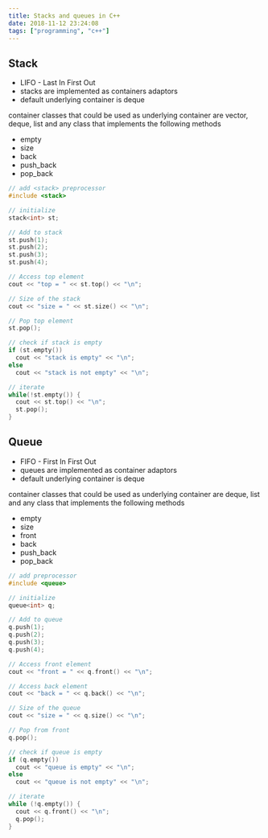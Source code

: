 ```yaml
---
title: Stacks and queues in C++
date: 2018-11-12 23:24:08
tags: ["programming", "c++"]
---
```


## Stack
- LIFO - Last In First Out
- stacks are implemented as containers adaptors
- default underlying container is deque

container classes that could be used as underlying container are vector, deque, list and any class that implements the following methods
  - empty
  - size
  - back
  - push_back
  - pop_back

```cpp
// add <stack> preprocessor
#include <stack>

// initialize
stack<int> st;

// Add to stack
st.push(1);
st.push(2);
st.push(3);
st.push(4);

// Access top element
cout << "top = " << st.top() << "\n";

// Size of the stack
cout << "size = " << st.size() << "\n";

// Pop top element
st.pop();

// check if stack is empty
if (st.empty())
  cout << "stack is empty" << "\n";
else
  cout << "stack is not empty" << "\n";

// iterate
while(!st.empty()) {
  cout << st.top() << "\n";
  st.pop();
}
```

## Queue
- FIFO - First In First Out
- queues are implemented as container adaptors
- default underlying container is deque

container classes that could be used as underlying container are deque, list and any class that implements the following methods
  - empty
  - size
  - front
  - back
  - push_back
  - pop_back

```cpp
// add preprocessor
#include <queue>

// initialize
queue<int> q;

// Add to queue
q.push(1);
q.push(2);
q.push(3);
q.push(4);

// Access front element
cout << "front = " << q.front() << "\n";

// Access back element
cout << "back = " << q.back() << "\n";

// Size of the queue
cout << "size = " << q.size() << "\n";

// Pop from front
q.pop();

// check if queue is empty
if (q.empty())
  cout << "queue is empty" << "\n";
else
  cout << "queue is not empty" << "\n";

// iterate
while (!q.empty()) {
  cout << q.front() << "\n";
  q.pop();
}
```
